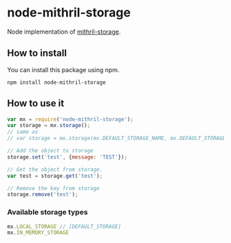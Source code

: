 # node-mithril-storage
Node implementation of [mithril-storage](https://github.com/kawan16/mithril-storage).

## How to install
You can install this package using npm.

`npm install node-mithril-storage`

## How to use it

```javascript
var mx = require('node-mithril-storage');
var storage = mx.storage();
// same as
// var storage = mx.storage(mx.DEFAULT_STORAGE_NAME, mx.DEFAULT_STORAGE);

// Add the object to storage
storage.set('test', {message: 'TEST'});

// Get the object from storage.
var test = storage.get('test');

// Remove the key from storage
storage.remove('test');
```

### Available storage types

```javascript
mx.LOCAL_STORAGE // [DEFAULT_STORAGE]
mx.IN_MEMORY_STORAGE
```
